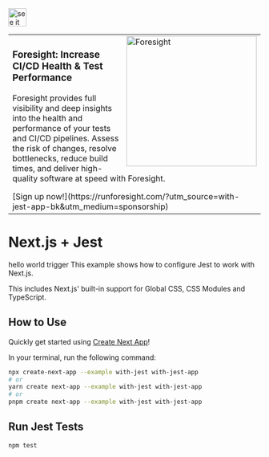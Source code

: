 <a href="https://foresight.thundra.live/repositories/github/runforesight-demo/gitflow-maven-plugin/workflow-runs">
  <img src="https://4750167.fs1.hubspotusercontent-na1.net/hubfs/4750167/foresight-live-badge-72.png" height="36" alt="see it on foresight" />
</a>

<table width="100%">
<tr>
<td>
  <img width="100">
  <a href="https://www.runforesight.com/?utm_source=with-jest-app-bk&utm_medium=sponsorship">
  <img src="https://www.thundra.io/hubfs/RunForesight/GitHub%20Sponsorship%20banners/visualize-github-actions.png" alt="Foresight" width="260" align="right">
  </a>
<h3>Foresight: Increase CI/CD Health & Test Performance</h3>
  <p>
Foresight provides full visibility and deep insights into the health and performance of your tests and CI/CD pipelines. Assess the risk of changes, resolve bottlenecks, reduce build times, and deliver high-quality software at speed with Foresight.
  </p>
[Sign up now!](https://runforesight.com/?utm_source=with-jest-app-bk&utm_medium=sponsorship)
</td>
</tr>
</table>

# Next.js + Jest
hello world
trigger
This example shows how to configure Jest to work with Next.js.

This includes Next.js' built-in support for Global CSS, CSS Modules and TypeScript.

## How to Use

Quickly get started using [Create Next App](https://github.com/vercel/next.js/tree/canary/packages/create-next-app#readme)!

In your terminal, run the following command:

```bash
npx create-next-app --example with-jest with-jest-app
# or
yarn create next-app --example with-jest with-jest-app
# or
pnpm create next-app --example with-jest with-jest-app
```

## Run Jest Tests

```bash
npm test
```

